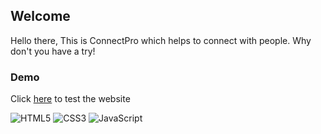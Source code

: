 ## Welcome

Hello there, This is ConnectPro which helps to connect with people. Why don't you have a try!

### Demo
Click [here]( https://shahadath-rifat.github.io/connect-pro/) to test the website

![HTML5](https://img.shields.io/badge/html5-%23E34F26.svg?style=for-the-badge&logo=html5&logoColor=white)
![CSS3](https://img.shields.io/badge/css3-%231572B6.svg?style=for-the-badge&logo=css3&logoColor=white)
![JavaScript](https://img.shields.io/badge/javascript-%23323330.svg?style=for-the-badge&logo=javascript&logoColor=%23F7DF1E)
